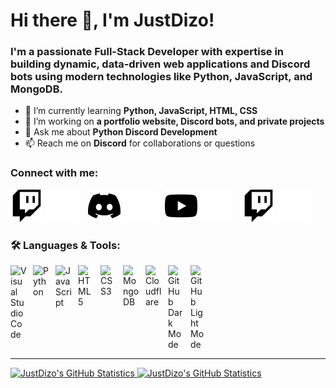 # Hi there 👋, I'm JustDizo!

### I'm a passionate **Full-Stack Developer** with expertise in building dynamic, data-driven web applications and **Discord bots** using modern technologies like **Python**, **JavaScript**, and **MongoDB**.

- 🌱 I’m currently learning **Python, JavaScript, HTML, CSS**  
- 🔭 I’m working on **a portfolio website, Discord bots, and private projects**  
- 💬 Ask me about **Python Discord Development**  
- 📫 Reach me on **Discord** for collaborations or questions  

### Connect with me:

[![X](./img/xDark.svg)](https://x.com/justdizo#gh-light-mode-only)
[![X](./img/xLight.svg)](https://x.com/justdizo#gh-dark-mode-only)
&nbsp;&nbsp;
[![Discord](./img/discordDark.svg)](https://discord.com/users/679499786004856865#gh-light-mode-only)
[![Discord](./img/discordLight.svg)](https://discord.com/users/679499786004856865#gh-dark-mode-only)
&nbsp;&nbsp;
[![YouTube](./img/youtubeDark.svg)](https://www.youtube.com/@JustDizo#gh-light-mode-only)
[![YouTube](./img/youtubeLight.svg)](https://www.youtube.com/@JustDizo#gh-dark-mode-only)
&nbsp;&nbsp;
[![Twitch](./img/twitchDark.svg)](https://www.twitch.tv/justdizo#gh-light-mode-only)
[![Twitch](./img/twitchLight.svg)](https://www.twitch.tv/justdizo#gh-dark-mode-only)

### 🛠️ Languages & Tools:

<a href="https://code.visualstudio.com/" target="_blank"><img align="left" alt="Visual Studio Code" width="26px" src="https://cdn.jsdelivr.net/gh/devicons/devicon/icons/vscode/vscode-original.svg" style="padding-right:10px; display:block;" /></a>
<a href="https://www.python.org/" target="_blank"><img align="left" alt="Python" width="26px" src="https://cdn.jsdelivr.net/gh/devicons/devicon/icons/python/python-original.svg" style="padding-right:10px; display:block;" /></a>
<a href="https://developer.mozilla.org/en-US/docs/Web/JavaScript" target="_blank"><img align="left" alt="JavaScript" width="26px" src="https://cdn.jsdelivr.net/gh/devicons/devicon/icons/javascript/javascript-original.svg" style="padding-right:10px; display:block;" /></a>
<a href="https://developer.mozilla.org/en-US/docs/Web/HTML" target="_blank"><img align="left" alt="HTML5" width="26px" src="https://cdn.jsdelivr.net/gh/devicons/devicon/icons/html5/html5-original.svg" style="padding-right:10px; display:block;" /></a>
<a href="https://developer.mozilla.org/en-US/docs/Web/CSS" target="_blank"><img align="left" alt="CSS3" width="26px" src="https://cdn.jsdelivr.net/gh/devicons/devicon/icons/css3/css3-original.svg" style="padding-right:10px; display:block;" /></a>
<a href="https://www.mongodb.com/" target="_blank"><img align="left" alt="MongoDB" width="26px" src="https://cdn.jsdelivr.net/gh/devicons/devicon/icons/mongodb/mongodb-original.svg" style="padding-right:10px; display:block;" /></a>
<a href="https://www.cloudflare.com/" target="_blank"><img align="left" alt="Cloudflare" width="26px" src="https://cdn.jsdelivr.net/gh/devicons/devicon/icons/cloudflare/cloudflare-original.svg" style="padding-right:10px; display:block;" /></a>
<a href="https://www.github.com#gh-dark-mode-only" target="_blank"><img align="left" alt="GitHub Dark Mode" width="26px" src="https://user-images.githubusercontent.com/3369400/139447912-e0f43f33-6d9f-45f8-be46-2df5bbc91289.png" style="padding-right:10px; display:block;" /></a>
<a href="https://www.github.com#gh-light-mode-only" target="_blank"><img align="left" alt="GitHub Light Mode" width="26px" src="https://user-images.githubusercontent.com/3369400/139448065-39a229ba-4b06-434b-bc67-616e2ed80c8f.png" style="padding-right:10px; display:block;" /></a>

<br style="clear:both" />

---

<a href="https://github.com/JustDizo#gh-light-mode-only" target="_blank">
    <img src="https://github-readme-stats-theta-sandy-67.vercel.app/api?username=JustDizo&count_private=true&show_icons=true&theme=default&hide=prs,issues,stars&include_all_commits=true&cache_seconds=60&title_color=ff652f&icon_color=FFE400&bg_color=ffffff&text_color=000000&border_color=dddddd" alt="JustDizo's GitHub Statistics" />
</a>

<a href="https://github.com/JustDizo#gh-dark-mode-only" target="_blank">
    <img src="https://github-readme-stats-theta-sandy-67.vercel.app/api?username=JustDizo&count_private=true&show_icons=true&theme=radical&hide=prs,issues,stars&include_all_commits=true&cache_seconds=60&title_color=ff652f&icon_color=FFE400&bg_color=09131B&text_color=ffffff&border_color=0c1a25" alt="JustDizo's GitHub Statistics" />
</a>


<!-- <img align="left" alt="JustDizo's Top Languages" src="https://github-readme-stats-theta-sandy-67.vercel.app/api/top-langs/?username=JustDizo&exclude_repo=github-readme-stats&hide_progress=true&count_private=true&cache_seconds=60&layout=compact&title_color=ff652f&icon_color=FFE400&bg_color=09131B&text_color=ffffff&border_color=0c1a25" /> -->